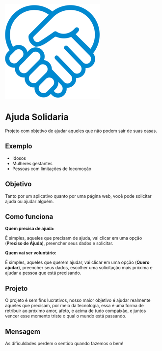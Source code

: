 ![Logo](https://github.com/ralmsdeveloper/ajudasolidaria/blob/master/assets/logo.png)

# Ajuda Solidaria
Projeto com objetivo de ajudar aqueles que não podem sair de suas casas.

## Exemplo
- Idosos
- Mulheres gestantes
- Pessoas com limitações de locomoção


## Objetivo
Tanto por um aplicativo quanto por uma página web, você pode solicitar ajuda ou ajudar alguém.

## Como funciona

**Quem precisa de ajuda:**

É simples, aqueles que precisam de ajuda, vai clicar em uma opção (**Preciso de Ajuda**), preencher seus dados e solicitar.



**Quem vai ser voluntário:**

É simples, aqueles que querem ajudar, vai clicar em uma opção (**Quero ajudar**), preencher seus dados, escolher uma solicitação mais próxima e ajudar a pessoa que está precisando.



## Projeto
O projeto é sem fins lucrativos, nosso maior objetivo é ajudar realmente aqueles que precisam, por meio da tecnologia, essa é uma forma de retribuir ao próximo amor, afeto, e acima de tudo compaixão, e juntos vencer esse momento triste o qual o mundo está passando.


## Mensagem
As dificuldades perdem o sentido quando fazemos o bem!
